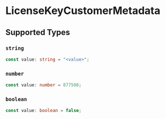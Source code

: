 # LicenseKeyCustomerMetadata


## Supported Types

### `string`

```typescript
const value: string = "<value>";
```

### `number`

```typescript
const value: number = 877508;
```

### `boolean`

```typescript
const value: boolean = false;
```

